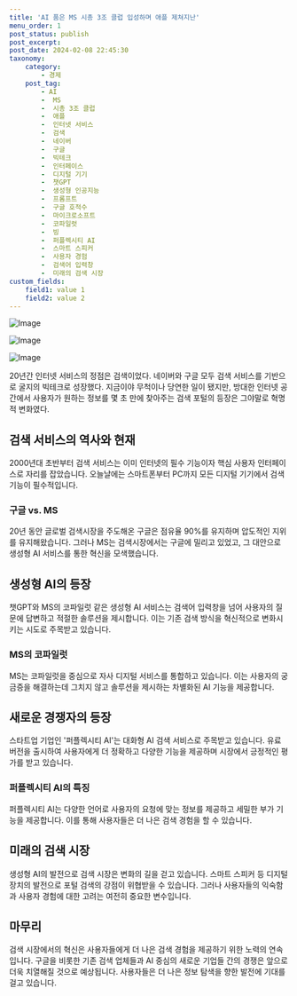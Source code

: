 ```yaml
---
title: 'AI 품은 MS 시총 3조 클럽 입성하며 애플 제쳐지난'
menu_order: 1
post_status: publish
post_excerpt: 
post_date: 2024-02-08 22:45:30
taxonomy:
    category:
        - 경제
    post_tag:
        - AI
        -  MS
        -  시총 3조 클럽
        -  애플
        -  인터넷 서비스
        -  검색
        -  네이버
        -  구글
        -  빅테크
        -  인터페이스
        -  디지털 기기
        -  챗GPT
        -  생성형 인공지능
        -  프롬프트
        -  구글 호적수
        -  마이크로소프트
        -  코파일럿
        -  빙
        -  퍼플렉시티 AI
        -  스마트 스피커
        -  사용자 경험
        -  검색어 입력창
        -  미래의 검색 시장
custom_fields:
    field1: value 1
    field2: value 2
---
```


![Image](https://imgnews.pstatic.net/image/037/2024/02/08/0000033815_001_20240208090205127.jpg?type=w647)

![Image](https://imgnews.pstatic.net/image/037/2024/02/08/0000033815_002_20240208090205182.jpg?type=w647)

![Image](https://imgnews.pstatic.net/image/037/2024/02/08/0000033815_003_20240208090205260.jpg?type=w647)

20년간 인터넷 서비스의 정점은 검색이었다. 네이버와 구글 모두 검색 서비스를 기반으로 굴지의 빅테크로 성장했다. 지금이야 무척이나 당연한 일이 됐지만, 방대한 인터넷 공간에서 사용자가 원하는 정보를 몇 초 만에 찾아주는 검색 포털의 등장은 그야말로 혁명적 변화였다. 
## 검색 서비스의 역사와 현재
2000년대 초반부터 검색 서비스는 이미 인터넷의 필수 기능이자 핵심 사용자 인터페이스로 자리를 잡았습니다. 오늘날에는 스마트폰부터 PC까지 모든 디지털 기기에서 검색 기능이 필수적입니다. 
### 구글 vs. MS
20년 동안 글로벌 검색시장을 주도해온 구글은 점유율 90%를 유지하며 압도적인 지위를 유지해왔습니다. 그러나 MS는 검색시장에서는 구글에 밀리고 있었고, 그 대안으로 생성형 AI 서비스를 통한 혁신을 모색했습니다.
## 생성형 AI의 등장
챗GPT와 MS의 코파일럿 같은 생성형 AI 서비스는 검색어 입력창을 넘어 사용자의 질문에 답변하고 적절한 솔루션을 제시합니다. 이는 기존 검색 방식을 혁신적으로 변화시키는 시도로 주목받고 있습니다.
### MS의 코파일럿
MS는 코파일럿을 중심으로 자사 디지털 서비스를 통합하고 있습니다. 이는 사용자의 궁금증을 해결하는데 그치지 않고 솔루션을 제시하는 차별화된 AI 기능을 제공합니다.
## 새로운 경쟁자의 등장
스타트업 기업인 '퍼플렉시티 AI'는 대화형 AI 검색 서비스로 주목받고 있습니다. 유료 버전을 출시하여 사용자에게 더 정확하고 다양한 기능을 제공하며 시장에서 긍정적인 평가를 받고 있습니다.
### 퍼플렉시티 AI의 특징
퍼플렉시티 AI는 다양한 언어로 사용자의 요청에 맞는 정보를 제공하고 세밀한 부가 기능을 제공합니다. 이를 통해 사용자들은 더 나은 검색 경험을 할 수 있습니다.
## 미래의 검색 시장
생성형 AI의 발전으로 검색 시장은 변화의 길을 걷고 있습니다. 스마트 스피커 등 디지털 장치의 발전으로 포털 검색의 강점이 위협받을 수 있습니다. 그러나 사용자들의 익숙함과 사용자 경험에 대한 고려는 여전히 중요한 변수입니다.
## 마무리
검색 시장에서의 혁신은 사용자들에게 더 나은 검색 경험을 제공하기 위한 노력의 연속입니다. 구글을 비롯한 기존 검색 업체들과 AI 중심의 새로운 기업들 간의 경쟁은 앞으로 더욱 치열해질 것으로 예상됩니다. 사용자들은 더 나은 정보 탐색을 향한 발전에 기대를 걸고 있습니다.
